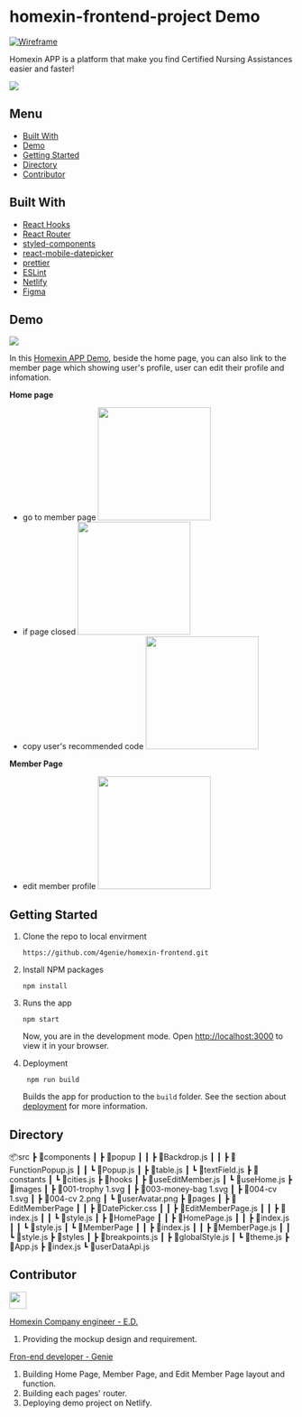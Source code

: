 # homexin-frontend-project Demo <!-- omit in toc -->

<p>
 <a href="#" target="_blank">
    <img alt="Wireframe" src="https://img.shields.io/badge/Mockup-Yes-yellow" />
  </a>
</p>

Homexin APP is a platform that make you find Certified Nursing Assistances easier and faster!

![](https://i.imgur.com/YRwdnx2.jpg)

## Menu

- [Built With](#Built-With)
- [Demo](#Demo)
- [Getting Started](#Getting-Started)
- [Directory](#Directory)
- [Contributor](#Contributor)

## Built With

- [React Hooks](https://reactjs.org/)
- [React Router](https://reactrouter.com/)
- [styled-components](https://styled-components.com/docs/basics)
- [react-mobile-datepicker](https://github.com/lanjingling0510/react-mobile-datepicker#readme)
- [prettier](https://prettier.io/)
- [ESLint](https://eslint.org/docs/user-guide/configuring/)
- [Netlify](https://docs.netlify.com/?_ga=2.190209259.1714598831.1634974332-1934839556.1633767074)
- [Figma](https://www.figma.com/)

## Demo

![](https://i.imgur.com/8IgBpAW.png)

In this [Homexin APP Demo](https://homexin-frontend.netlify.app/), beside the home page, you can also link to the member page which showing user's profile, user can edit their profile and infomation.

**Home page**

- go to member page
  <img src="https://i.imgur.com/TuiAzF0.gif" width="200">
- if page closed
  <img src="https://i.imgur.com/aXWgZFQ.gif" width="200">
- copy user's recommended code
  <img src="https://i.imgur.com/IinVYKO.gif" width="200">

**Member Page**

- edit member profile
  <img src="https://i.imgur.com/MoSMeiq.gif " width="200">

## Getting Started

1. Clone the repo to local envirment
   ```
   https://github.com/4genie/homexin-frontend.git
   ```
2. Install NPM packages
   ```
   npm install
   ```
3. Runs the app

   ```
   npm start
   ```

   Now, you are in the development mode.
   Open [http://localhost:3000](http://localhost:3000) to view it in your browser.

4. Deployment
   ```
    npm run build
   ```
   Builds the app for production to the `build` folder.
   See the section about [deployment](https://facebook.github.io/create-react-app/docs/deployment) for more information.

## Directory

📦src
┣ 📂components
┃ ┣ 📂popup
┃ ┃ ┣ 📜Backdrop.js
┃ ┃ ┣ 📜FunctionPopup.js
┃ ┃ ┗ 📜Popup.js
┃ ┣ 📜table.js
┃ ┗ 📜textField.js
┣ 📂constants
┃ ┗ 📜cities.js
┣ 📂hooks
┃ ┣ 📜useEditMember.js
┃ ┗ 📜useHome.js
┣ 📂images
┃ ┣ 📜001-trophy 1.svg
┃ ┣ 📜003-money-bag 1.svg
┃ ┣ 📜004-cv 1.svg
┃ ┣ 📜004-cv 2.png
┃ ┗ 📜userAvatar.png
┣ 📂pages
┃ ┣ 📂EditMemberPage
┃ ┃ ┣ 📜DatePicker.css
┃ ┃ ┣ 📜EditMemberPage.js
┃ ┃ ┣ 📜index.js
┃ ┃ ┗ 📜style.js
┃ ┣ 📂HomePage
┃ ┃ ┣ 📜HomePage.js
┃ ┃ ┣ 📜index.js
┃ ┃ ┗ 📜style.js
┃ ┗ 📂MemberPage
┃ ┃ ┣ 📜index.js
┃ ┃ ┣ 📜MemberPage.js
┃ ┃ ┗ 📜style.js
┣ 📂styles
┃ ┣ 📜breakpoints.js
┃ ┣ 📜globalStyle.js
┃ ┗ 📜theme.js
┣ 📜App.js
┣ 📜index.js
┗ 📜userDataApi.js

## Contributor

<a href="https://github.com/4genie/homexin-frontend/graphs/contributors">
  <img src="https://contrib.rocks/image?repo=4genie/homexin-frontend" width="30px"/>
</a>

[Homexin Company engineer - E.D.](https://github.com/poppin-mice)

1. Providing the mockup design and requirement.

[Fron-end developer - Genie](https://github.com/4genie)

1. Building Home Page, Member Page, and Edit Member Page layout and function.
2. Building each pages' router.
3. Deploying demo project on Netlify.
